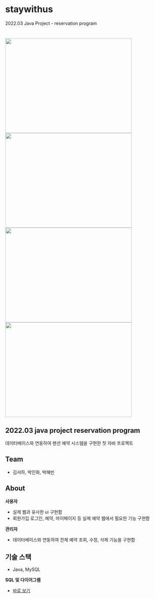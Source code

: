 # staywithus
2022.03 Java Project - reservation program


# <img src = "https://user-images.githubusercontent.com/97898227/173806803-794c244c-2664-46fc-ac51-d6e251551018.gif" width="400" height="300"><img src = "https://user-images.githubusercontent.com/97898227/173806814-3ba0237b-09dd-4184-920a-86d2754d2edf.gif" width="400" height="300"><img src = "https://user-images.githubusercontent.com/97898227/173806775-48d1b42a-c158-4a47-a678-a977c3a2479a.gif" width="400" height="300"><img src = "https://user-images.githubusercontent.com/97898227/173806797-b1fa20d9-0263-4a82-8afd-d2ac22cf204e.gif" width="400" height="300">

## 2022.03 java project reservation program
데이터베이스와 연동하여 펜션 예약 시스템을 구현한 첫 자바 프로젝트

## Team
* 김서하, 박인화, 박혜빈

## About
__사용자__
* 실제 웹과 유사한 ui 구현함
* 회원가입 로그인, 예약, 마이페이지 등 실제 예약 웹에서 필요한 기능 구현함

__관리자__
* 데이터베이스와 연동하여 전체 예약 조회, 수정, 삭제 기능을 구현함

## 기술 스택
* Java, MySQL


__SQL 및 다이어그램__
* <a href="">바로 보기</a>
